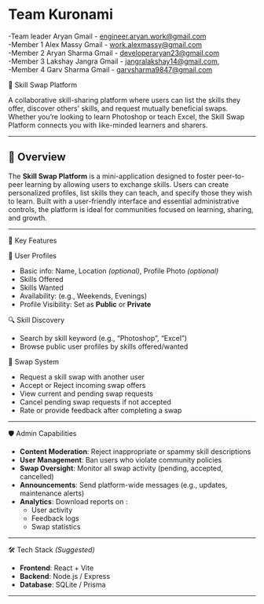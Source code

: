 # Team Kuronami
-Team leader Aryan           Gmail - engineer.aryan.work@gmail.com  <br />
-Member 1 Alex Massy         Gmail - work.alexmassy@gmail.com  <br />
-Member 2 Aryan Sharma       Gmail - developeraryan23@gmail.com  <br />
-Member 3 Lakshay Jangra     Gmail - jangralakshay14@gmail.com, <br />
-Member 4 Garv Sharma        Gmail - garvsharma9847@gmail.com

🔁 Skill Swap Platform

A collaborative skill-sharing platform where users can list the skills they offer, discover others' skills, and request mutually beneficial swaps. Whether you’re looking to learn Photoshop or teach Excel, the Skill Swap Platform connects you with like-minded learners and sharers.

---

## 🚀 Overview

The **Skill Swap Platform** is a mini-application designed to foster peer-to-peer learning by allowing users to exchange skills. Users can create personalized profiles, list skills they can teach, and specify those they wish to learn. Built with a user-friendly interface and essential administrative controls, the platform is ideal for communities focused on learning, sharing, and growth.

---

🧩 Key Features

👤 User Profiles

- Basic info: Name, Location *(optional)*, Profile Photo *(optional)*
- Skills Offered
- Skills Wanted
- Availability: (e.g., Weekends, Evenings)
- Profile Visibility: Set as **Public** or **Private**

🔍 Skill Discovery

- Search by skill keyword (e.g., “Photoshop”, “Excel”)
- Browse public user profiles by skills offered/wanted

🔄 Swap System

- Request a skill swap with another user
- Accept or Reject incoming swap offers
- View current and pending swap requests
- Cancel pending swap requests if not accepted
- Rate or provide feedback after completing a swap

---

🛡️ Admin Capabilities

- **Content Moderation**: Reject inappropriate or spammy skill descriptions
- **User Management**: Ban users who violate community policies
- **Swap Oversight**: Monitor all swap activity (pending, accepted, cancelled)
- **Announcements**: Send platform-wide messages (e.g., updates, maintenance alerts)
- **Analytics**: Download reports on :
  - User activity
  - Feedback logs
  - Swap statistics

---

🛠️ Tech Stack *(Suggested)*

- **Frontend**: React + Vite 
- **Backend**: Node.js / Express 
- **Database**: SQLite / Prisma

---
